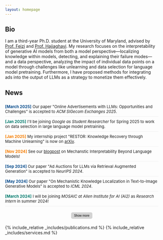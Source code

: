 ```yaml
---
layout: homepage
---
```


## Bio
I am a third-year Ph.D. student at the University of Maryland, 
advised by
<a href="https://www.cs.umd.edu/~sfeizi/">Prof. Feizi</a>
and <a href="https://www.cs.umd.edu/~hajiagha/">Prof. Hajiaghayi</a>. 
My research focuses on the interpretability of generative AI models from both a model perspective—localizing knowledge within models, detecting, and explaining their failure modes—and a data perspective, analyzing the impact of individual data points on a model through challenges like unlearning and data selection for language model pretraining.
Furthermore, I have proposed methods for integrating ads into the output of LLMs as a strategy to monetize them effectively.

 
## News
<div id="news">
    <div class="news-item"><span class="news-date-paper">[March 2025]</span> Our paper "Online Advertisements with LLMs: Opportunities and Challenges" is accepted to <i>ACM SIGecom Exchanges 2025</i>.</div> 
    <div class="news-item"><span class="news-date-internship">[Jan 2025]</span> I'll be joining <i>Google as Student Researcher</i> for Spring 2025 to work on data selection in large language model pretraining.</div>
    <div class="news-item"><span class="news-date-blog">[Jan 2025]</span> My internship project "RESTOR: Knowledge Recovery through Machine Unlearning" is now on <a href="https://arxiv.org/abs/2411.00204">arXiv</a>.</div>
    <div class="news-item">
    <span class="news-date-blog">[Nov 2024]</span>
    See our <a href="https://vision-mech-intp.github.io/2024/11/19/blogpost.html">blogpost</a> on Mechanstic Interpretability Beyond Language Models!
    </div>
    <div class="news-item"><span class="news-date-paper">[Sep 2024]</span> Our paper "Ad Auctions for LLMs via Retrieval Augmented Generation" is accepted to <i>NeurIPS 2024</i>.</div>
    <div class="news-item"><span class="news-date-paper">[May 2024]</span> Our paper "On Mechanistic Knowledge Localization in Text-to-Image Generative Models" is accepted to <i>ICML 2024</i>.</div>
    <div class="news-item"><span class="news-date-internship">[March 2024]</span> I will be joining <i>MOSAIC at Allen Institute for AI (Ai2)</i> as <i>Research Intern</i> in summer 2024!</div>
  <div class="button-container">
    <button id="show-more-button" class="toggle-button" onclick="toggleNews()">Show more</button>
  </div>
</div>

<div id="more-news" style="display: none;">
    <div class="news-item"><span class="news-date-paper">[Jan 2024]</span> Our papers "PRIME: Prioritizing Interpretability in Failure Mode Extraction" and "Robustness of AI-Image Detectors: Fundamental Limits and Practical Attacks" are accepted to <i>ICLR 2024</i>.</div>
    <div class="news-item"><span class="news-date-paper">[Dec 2023]</span> Our paper "Regret Analysis of Repeated  Delegated Choice" is accepted to AAAI 2024.</div>
    <div class="news-item"><span class="news-date-blog">[Nov 2023]</span> We posted our draft "Online Advertisements with LLMs: Opportunities and Challenges" on arXiv.</div>
    <div class="news-item"><span class="news-date-blog">[Oct. 2023]</span> Our work "Robustness of AI-Image Detectors: Fundamental Limits and Practical Attacks" was covered by
      <a href="https://www.theregister.com/2023/10/02/watermarking_security_checks/">Register</a>, 
      <a href="https://www.wired.com/story/artificial-intelligence-watermarking-issues/">Wired</a>, and 
      <a href="https://arstechnica.com/ai/2023/10/researchers-show-how-easy-it-is-to-defeat-ai-watermarks/">Arstechnica</a>.
    </div>
    <div class="news-item"><span class="news-date-competition">[May 2023]</span> Our team, UMD RED, ranked 3-rd in ICPC NAC 2023 and proceeded to ICPC World Finals 2023.</div>
    <div class="news-item"><span class="news-date-paper">[May 2023]</span> Our paper "Delegating to Multiple Agents" is accepted to EC 2023.</div>
    <div class="news-item"><span class="news-date-paper">[Apr. 2023]</span> Our paper "Run-off Election: Improved Provable Defense against Data Poisoning Attacks" is accepted to ICML 2023.</div>
    <div class="news-item"><span class="news-date-paper">[Apr. 2023]</span> Our paper "Text-To-Concept (and Back) via Cross-Model Alignment" is accepted to ICML 2023.</div>
    <div class="news-item"><span class="news-date-competition">[Feb. 2023]</span> Our team, UMD RED, is qualified to compete in ICPC NAC 2023 at UCF.</div>
  <div class="button-container">
    <button class="toggle-button" onclick="toggleNews()">Show less</button>
  </div>
</div>

<style>
.news-item {
  padding: 8px 0;
  font-size: 13px;
  border-bottom: 1px solid #eee;
}

.news-item:last-child {
  border-bottom: none;
}

.news-date-paper {
  color: #0a4d8c;
  font-weight: bold;
}

.news-date-internship {
  color: #00796b;
  font-weight: bold;
}

.news-date-blog {
  color: #f57c00;
  font-weight: bold;
}

.news-date-competition {
  color: #c62828;
  font-weight: bold;
}
</style>

<style>
  .button-container {
    text-align: center;
    margin: 20px 0;
  }

  .toggle-button {
    background-color: #d3d3d3; /* Brighter gray */
    color: black;
    border: none;
    border-radius: 5px;
    padding: 5px 10px;
    font-size: 10px;
    cursor: pointer;
    transition: background-color 0.3s, transform 0.2s;
  }

  .toggle-button:hover {
    background-color: #c0c0c0; /* Slightly darker gray */
    transform: scale(1.05);
  }

  .toggle-button:active {
    background-color: #a9a9a9; /* Even darker gray */
    transform: scale(1);
  }
</style>

<script>
  function toggleNews() {
    var moreNews = document.getElementById("more-news");
    var newsButton = document.getElementById("show-more-button");
    
    if (moreNews.style.display === "none") {
      moreNews.style.display = "block";
      newsButton.style.display = "none";
    } else {
      moreNews.style.display = "none";
      newsButton.style.display = "inline";
    }
  }
</script>


{% include_relative _includes/publications.md %}
{% include_relative _includes/services.md %}
